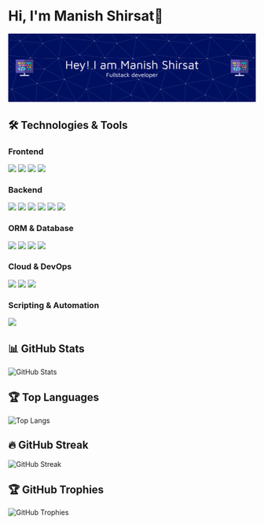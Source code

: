 # Hi, I'm Manish Shirsat👋
![Header](./github-header-banner.png)

## 🛠️ Technologies & Tools
### Frontend
<p align="left">
  <img src="https://img.shields.io/badge/-JavaScript-2D2D2D?style=for-the-badge&logo=javascript&logoColor=F7DF1E" />
  <img src="https://img.shields.io/badge/-React-2D2D2D?style=for-the-badge&logo=react&logoColor=61DAFB" />
  <img src="https://img.shields.io/badge/-HTML5-2D2D2D?style=for-the-badge&logo=html5&logoColor=E34F26" />
  <img src="https://img.shields.io/badge/-CSS3-2D2D2D?style=for-the-badge&logo=css3&logoColor=1572B6" />
</p>

### Backend
<p align="left">
  <img src="https://img.shields.io/badge/-Java-2D2D2D?style=for-the-badge&logo=java&logoColor=007396" />
  <img src="https://img.shields.io/badge/-Node.js-2D2D2D?style=for-the-badge&logo=node.js&logoColor=339933" />
  <img src="https://img.shields.io/badge/-Spring%20Boot-2D2D2D?style=for-the-badge&logo=springboot&logoColor=6DB33F" />
  <img src="https://img.shields.io/badge/-Spring%20MVC-2D2D2D?style=for-the-badge&logo=spring&logoColor=6DB33F" />
  <img src="https://img.shields.io/badge/-Spring%20REST%20API-2D2D2D?style=for-the-badge&logo=spring&logoColor=6DB33F" />
  <img src="https://img.shields.io/badge/-Spring%20Security-2D2D2D?style=for-the-badge&logo=springsecurity&logoColor=6DB33F" />
</p>

### ORM & Database
<p align="left">
  <img src="https://img.shields.io/badge/-Hibernate-2D2D2D?style=for-the-badge&logo=hibernate&logoColor=59666C" />
  <img src="https://img.shields.io/badge/-JPA-2D2D2D?style=for-the-badge&logo=java&logoColor=007396" />
  <img src="https://img.shields.io/badge/-MySQL-2D2D2D?style=for-the-badge&logo=mysql&logoColor=4479A1" />
  <img src="https://img.shields.io/badge/-MongoDB-2D2D2D?style=for-the-badge&logo=mongodb&logoColor=47A248" />
</p>

### Cloud & DevOps
<p align="left">
  <img src="https://img.shields.io/badge/-AWS-2D2D2D?style=for-the-badge&logo=amazonaws&logoColor=FF9900" />
  <img src="https://img.shields.io/badge/-Docker-2D2D2D?style=for-the-badge&logo=docker&logoColor=2496ED" />
  <img src="https://img.shields.io/badge/-Kubernetes-2D2D2D?style=for-the-badge&logo=kubernetes&logoColor=326CE5" />
</p>

### Scripting & Automation
<p align="left">
  <img src="https://img.shields.io/badge/-Python-2D2D2D?style=for-the-badge&logo=python&logoColor=3776AB" />
</p>


## 📊 GitHub Stats
![GitHub Stats](https://github-readme-stats.vercel.app/api?username=Manish10022001&show_icons=true&count_private=true&theme=blue_navy)

## 🏆 Top Languages
![Top Langs](https://github-readme-stats.vercel.app/api/top-langs/?username=Manish10022001&layout=compact&theme=blue_navy)

## 🔥 GitHub Streak
![GitHub Streak](https://github-readme-streak-stats.herokuapp.com/?user=Manish10022001&theme=blue_navy&hide_border=false&background=0d1117)

## 🏆 GitHub Trophies
![GitHub Trophies](https://github-profile-trophy.vercel.app/?username=Manish10022001&theme=flat&column=3&row=1&no-frame=true&margin-w=15&margin-h=15)


